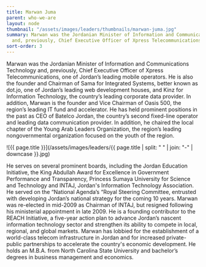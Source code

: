 ```yaml
---
title: Marwan Juma
parent: who-we-are
layout: node
thumbnail: "/assets/images/leaders/thumbnails/marwan-juma.jpg"
summary: Marwan was the Jordanian Minister of Information and Communications Technology
  and, previously, Chief Executive Officer of Xpress Telecommunications.
sort-order: 3
---
```


Marwan was the Jordanian Minister of Information and Communications Technology and, previously, Chief Executive Officer of Xpress Telecommunications, one of Jordan’s leading mobile operators. He is also the founder and Chairman of Sama for Integrated Systems, better known as dot.jo, one of Jordan’s leading web development houses, and Kinz for Information Technology, the country’s leading corporate data provider. In addition, Marwan is the founder and Vice Chairman of Oasis 500, the region’s leading IT fund and accelerator. He has held prominent positions in the past as CEO of Batelco Jordan, the country’s second fixed-line operator and leading data communication provider. In addition, he chaired the local chapter of the Young Arab Leaders Organization, the region’s leading nongovernmental organization focused on the youth of the region.

![{{ page.title }}](/assets/images/leaders/{{ page.title | split: " " | join: "-" | downcase }}.jpg)

He serves on several prominent boards, including the Jordan Education Initiative, the King Abdullah Award for Excellence in Government Performance and Transparency, Princess Sumaya University for Science and Technology and INTAJ, Jordan's Information Technology Association. He served on the “National Agenda’s “Royal Steering Committee, entrusted with developing Jordan’s national strategy for the coming 10 years. Marwan was re-elected in mid-2009 as Chairman of INTAJ, but resigned following his ministerial appointment in late 2009. He is a founding contributor to the REACH Initiative, a five-year action plan to advance Jordan’s nascent information technology sector and strengthen its ability to compete in local, regional, and global markets. Marwan has lobbied for the establishment of a world-class telecom infrastructure in Jordan and for increased private-public partnerships to accelerate the country's economic development. He holds an M.B.A. from North Carolina State University and bachelor’s degrees in business management and economics.
